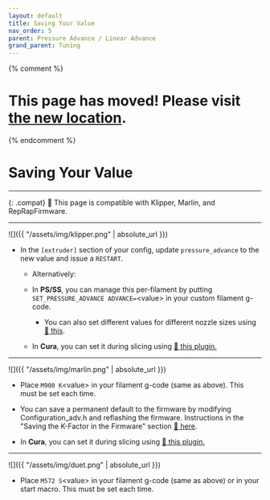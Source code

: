 ```yaml
---
layout: default
title: Saving Your Value
nav_order: 5
parent: Pressure Advance / Linear Advance
grand_parent: Tuning
---
```


{% comment %}

# This page has moved! Please visit [the new location](https://ellis3dp.com/Print-Tuning-Guide/articles/pressure_linear_advance/saving.html).

{% endcomment %}

# Saving Your Value

---

{: .compat}
:dizzy: This page is compatible with Klipper, Marlin, and RepRapFirmware.

---

![]({{ "/assets/img/klipper.png" | absolute_url }})

- In the `[extruder]` section of your config, update `pressure_advance` to the new value and issue a `RESTART`.

  - Alternatively:

  - In **PS/SS**, you can manage this per-filament by putting `SET_PRESSURE_ADVANCE ADVANCE=`\<value> in your custom filament g-code.
    - You can also set different values for different nozzle sizes using [:page_facing_up: this](https://github.com/AndrewEllis93/Ellis-SuperSlicer-Profiles#changing-pa-based-on-nozzle-size).
  - In **Cura**, you can set it during slicing using [:page_facing_up: this plugin.](https://github.com/ollyfg/cura_pressure_advance_setting)

---

![]({{ "/assets/img/marlin.png" | absolute_url }})

- Place `M900 K`\<value\> in your filament g-code (same as above). This must be set each time.

- You can save a permanent default to the firmware by modifying Configuration_adv.h and reflashing the firmware. Instructions in the "Saving the K-Factor in the Firmware" section [:page_facing_up: here](https://marlinfw.org/docs/features/lin_advance.html).

- In **Cura**, you can set it during slicing using [:page_facing_up: this plugin.](https://github.com/fieldOfView/Cura-LinearAdvanceSettingPlugin)

---


![]({{ "/assets/img/duet.png" | absolute_url }})

- Place `M572 S`\<value\> in your filament g-code (same as above) or in your start macro. This must be set each time.
